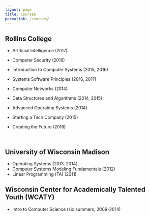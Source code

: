 ```yaml
---
layout: page
title: Courses
permalink: /courses/
---
```


## Rollins College
  - Artificial Intelligence (2017)
  - Computer Security (2016)
  - Introduction to Computer Systems (2015, 2016)
  - Systems Software Principles (2016, 2017)
  - Computer Networks (2014)
  - Data Structures and Algorithms (2014, 2015)
  - Advanced Operating Systems (2014)
  
  - Starting a Tech Company (2015)
  - Creating the Future (2016)
  
<br/>

## University of Wisconsin Madison

  - Operating Systems (2013, 2014)
  - Computer Systems Modeling Fundamentals (2012)
  - Linear Programming (TA) (2011)
  
## Wisconsin Center for Academically Talented Youth (WCATY)

  - Intro to Computer Science (six summers, 2009-2014)
